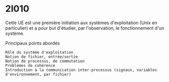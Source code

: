 # 2I010

 Cette UE est une première initiation aux systèmes d'exploitation (Unix en particulier) et a pour but d'étudier, par l'observation, le fonctionnement d'un système.

Principaux points abordés

    Rôle du système d'exploitation
    Notion de fichier, entrée/sortie
    Notion de processus, de commutation
    Problèmes de cohérence
    Introduction à la communication inter-processus (signaux, variables d'environnement, par fichier) 
